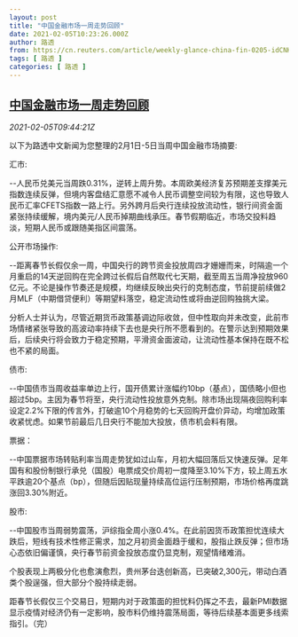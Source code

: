 ```yaml
---
layout: post
title: "中国金融市场一周走势回顾"
date: 2021-02-05T10:23:26.000Z
author: 路透
from: https://cn.reuters.com/article/weekly-glance-china-fin-0205-idCNKBS2A50YD
tags: [ 路透 ]
categories: [ 路透 ]
---
```

<!--1612520606000-->
[中国金融市场一周走势回顾](https://cn.reuters.com/article/weekly-glance-china-fin-0205-idCNKBS2A50YD)
------

<div>
<div><i>2021-02-05T09:44:21Z</i></div><p>以下为路透中文新闻为您整理的2月1日-5日当周中国金融市场摘要:</p><p>汇市:</p><p>--人民币兑美元当周跌0.31%，逆转上周升势。本周欧美经济复苏预期差支撑美元指数连续反弹，但境内客盘结汇意愿不减令人民币调整空间较为有限，这也导致人民币汇率CFETS指数一路上行。另外跨月后央行连续投放流动性，银行间资金面紧张持续缓解，境内美元/人民币掉期曲线承压。春节假期临近，市场交投料趋淡，短期人民币或跟随美指区间震荡。</p><p>公开市场操作:</p><p>--距离春节长假仅余一周，中国央行的跨节资金投放周四才姗姗而来，时隔逾一个月重启的14天逆回购在完全跨过长假后自然取代七天期，截至周五当周净投放960亿元。不论是操作节奏还是规模，均继续反映出央行的克制态度，节前提前续做2月MLF（中期借贷便利）等期望料落空，稳定流动性或将由逆回购独挑大梁。</p><p>分析人士并认为，尽管近期货币政策基调边际收敛，但中性取向并未改变，此前市场情绪紧张导致的高波动率持续下去也是央行所不愿看到的。在警示达到预期效果后，后续央行将会致力于稳定预期，平滑资金面波动，让流动性基本保持在既不松也不紧的局面。</p><p>债市:</p><p>--中国债市当周收益率单边上行，国开债累计涨幅约10bp（基点），国债略小但也超过5bp。主因为春节将至，央行流动性投放意外克制。除市场出现隔夜回购利率设定2.2%下限的传言外，打破逾10个月稳势的七天回购开盘价异动，均增加政策收紧忧虑。如果节前最后几日央行不能加大投放，债市机会料有限。</p><p>票据：</p><p>--中国票据市场转贴利率当周走势犹如过山车，月初大幅回落后又快速反弹。足年国有和股份制银行承兑（国股）电票成交价周初一度降至3.10%下方，较上周五水平跌逾20个基点（bp），但随后因贴现量持续高位运行压制预期，市场价格再度跳涨回3.30%附近。</p><p>股市:</p><p>--中国股市当周弱势震荡，沪综指全周小涨0.4%。在此前因货币政策担忧连续大跌后，短线有技术性修正需求，加之月初资金面趋于缓和，股指止跌反弹；但市场心态依旧偏谨慎，央行春节前资金投放态度仍显克制，观望情绪难消。</p><p>个股表现上两极分化也愈演愈烈，贵州茅台迭创新高，已突破2,300元，带动白酒类个股逞强，但大部分个股持续走弱。</p><p>距春节长假仅三个交易日，短期内对于政策面的担忧料仍挥之不去，最新PMI数据显示疫情对经济仍有一定影响，股市料仍维持震荡局面，等待后续基本面更多线索指引。（完）</p>
</div>
